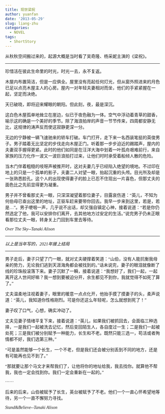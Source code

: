 ```yaml
---
title: 现世梁祝
author: yuanfan
date: '2013-05-29'
slug: liang-zhu
categories:
  - NOVEL
tags:
  - ShortStory
---
```


<font face="微软雅黑">从秋秋空间搬过来的，起源大概是当时看了吴奇隆、杨采妮主演的《梁祝》。
<!--more-->
----------
珍惜活在彼此生命里的时光，时光一去，永不复返。

木屋内布置简洁，但是一应俱全。屋里没有亮起任何灯光，但从窗外照进来的月色已足以点亮木屋主人的心房。屋内一对年轻夫妻相对而坐，他们的手紧紧握在一起，坚定而决绝。

天已破晓，即将迎来耀眼的朝阳。但此刻，夜，最是深沉。

这白色木屋孤单地耸立在崖边，似已于夜色融为一体。空气中浮动着青草的甜香，喻示这的确是一个美好的季节。除了海浪拍岸的声音一节节传来，四周都安静无比，这规律的涛声反而使这寂静更深一分。

无边的宁静被一辆飞速驰来的轿车打破。车门打开，走下来一名西装笔挺的英俊男子。男子踏着无比坚定的步伐走向木屋正门。听着那一步步迫近的踢踏声，屋内的夫妻双手握得更紧。此时的他们如同是在汪洋大海中划着一叶孤舟艰难前行，来自家族的压力化作一波又一波巨浪拍打过来，让他们时时承受着船倾人散的危险。

当木门伴着粗糙的吱呀声被推开时，这对夫妻几乎已经陷入绝望的境地。不过印在地上的只是一个孤单的影子，夫妻二人对望一眼，抬起沉重的头颅。目光所及却是一张熟悉脸孔。这个人的出现使得妻子的脸上已忍不住现出一片喜色，但那丈夫的面色比之先前显得更为凝重。

男子并不曾看那丈夫一眼，只深深凝望着那位妻子，目露哀伤道：“英儿，不知为何伯母已查出这里的地址，正驱车赶来要带你回去。我早一步来到这里，若是，若是…”。男子哽咽一声，几乎说不出话，却又强自镇定心神，接着说道：“若是你仍然选定了他，我可以安排你们离开，去其他地方过安定的生活。”说完男子仍未正眼看那位丈夫一眼，转身关上门回到车里去等待。

*Over The Sky--Tanaki Alison*

------------

*以上是当年写的，2021年接上结局*

------------

男子走后，妻子只望了门一眼，就对丈夫硬撑着笑道：“山伯，没有人能抗衡我母亲的势力，无论我们逃到天涯海角都会被找到的。”话未说完，妻子的眼泪就像断了线的珍珠般滚落下来。妻子沉默了一瞬，接着说道：“我想好了，我们一起，一起离开这人世间好嘛？我一想到要被迫分开，余生都见不到你，我就觉得不如死了算了。”

丈夫温柔地注视着妻子，眼里的暖意一点点化开，他抬手摸了摸妻子的头，柔声说道：“英儿，我知道你性格刚烈。可是你还这么年轻呢，怎么就想到死了！”

妻子叹了口气，心想，确实冲动了。

丈夫见妻子情绪平复下来，接着说道：“英儿，如果我们被抓回去，会面临三种选择，一是我们一起被洗去记忆，然后变回陌生人，各自度过一生；二是我们一起被处死；三是我们被分别赋予一种能力，长生和不老。既然只能三选一，苟活或者殉情都不好，我们选第三种。”

“可是虽然能够一个长生，一个不老，但是我们还会被分别丢到不同的地方，还是有可能再也见不到了。”

“那就要让那个马文才来帮我们了，让他将你的地址给我，我去找你。就算他不帮我，我也一定会找到你。我们一定会重新在一起的。”

······

后来的后来，山伯被赋予了长生，英台被赋予了不老。他们一个一直心怀希望地等待，另一个一直不懈努力寻找。

*Stand&Believe--Tanaki Alison*
